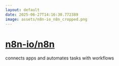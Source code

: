 ```yaml
---
layout: default
date: 2025-06-27T14:16:30.772389
image: assets/n8n-io_n8n_cropped.png
---
```


# [n8n-io/n8n](https://github.com/n8n-io/n8n)

connects apps and automates tasks with workflows
